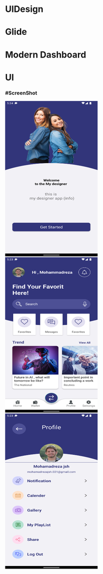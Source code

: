 # UIDesign
# Glide
# Modern Dashboard
# UI

<h3>#ScreenShot</h3>
<img
  src="/screen/image1.png"
  alt="Screen Shot 1"
  title="Screen Shot 1"
  style="display: inline-block; margin: 0 auto; height: 500px; width: 300px">
  <img
  src="/screen/image2.png"
  alt="Screen Shot 2"
  title="Screen Shot 2"
  style="display: inline-block; margin: 0 auto; height: 500px; width: 300px">
  <img
  src="/screen/image3.png"
  alt="Screen Shot 3"
  title="Screen Shot 3"
  style="display: inline-block; margin: 0 auto; height: 500px; width: 300px">
